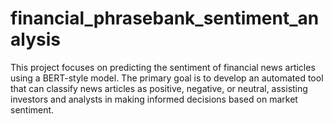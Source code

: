 # financial_phrasebank_sentiment_analysis
This project focuses on predicting the sentiment of financial news articles using a BERT-style model. The primary goal is to develop an automated tool that can classify news articles as positive, negative, or neutral, assisting investors and analysts in making informed decisions based on market sentiment.
